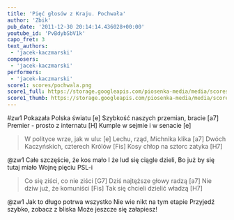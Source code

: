 ```yaml
---
title: 'Pięć głosów z Kraju. Pochwała'
author: 'Zbik'
pub_date: '2011-12-30 20:14:14.436028+00:00'
youtube_id: 'PvBdybSbV1k'
capo_fret: 3
text_authors:
 - 'jacek-kaczmarski'
composers:
 - 'jacek-kaczmarski'
performers:
 - 'jacek-kaczmarski'
score1: scores/pochwala.png
score1_full: https://storage.googleapis.com/piosenka-media/media/scores/pochwala.png
score1_thumb: https://storage.googleapis.com/piosenka-media/media/scores/pochwala.png.180x0_q85_upscale.jpg
---
```


#zw1
Pokazała Polska światu [e]
Szybkość naszych przemian, bracie [a7]
Premier - prosto z internatu [H]
Kumple w sejmie i w senacie [e]

>W polityce wrze, jak w ulu: [e]
>Lechu, rząd, Michnika klika [a7]
>Dwóch Kaczyńskich, czterech Królów [Fis]
>Kosy chłop na sztorc zatyka [H7]

@zw1
Całe szczęście, że kos mało
I że lud się ciągle dzieli,
Bo już by się tutaj miało
Wojnę pięciu PSL-i

>Co się ziści, co nie ziści [G7]
>Dziś najtęższe głowy radzą [a7]
>Nie dziw już, że komuniści [Fis]
>Tak się chcieli dzielić władzą [H7]

@zw1
Jak to długo potrwa wszystko
Nie wie nikt na tym etapie
Przyjedź szybko, zobacz z bliska
Może jeszcze się załapiesz!
